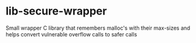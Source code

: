 # lib-secure-wrapper
Small wrapper C library that remembers malloc's with their max-sizes and helps convert vulnerable overflow calls to safer calls
